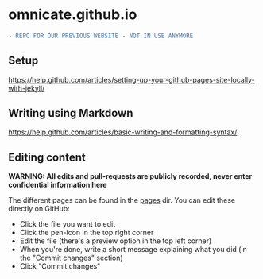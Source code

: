 # omnicate.github.io
```diff
- REPO FOR OUR PREVIOUS WEBSITE - NOT IN USE ANYMORE
```


## Setup
https://help.github.com/articles/setting-up-your-github-pages-site-locally-with-jekyll/

## Writing using Markdown
https://help.github.com/articles/basic-writing-and-formatting-syntax/

## Editing content

**WARNING: All edits and pull-requests are publicly recorded, never enter confidential information here**

The different pages can be found in the [pages](https://github.com/omnicate/omnicate.github.io/tree/master/pages) dir. You can edit these directly on GitHub: 

* Click the file you want to edit
* Click the pen-icon in the top right corner 
* Edit the file (there's a preview option in the top left corner)
* When you're done, write a short message explaining what you did (in the "Commit changes" section)
* Click "Commit changes"
